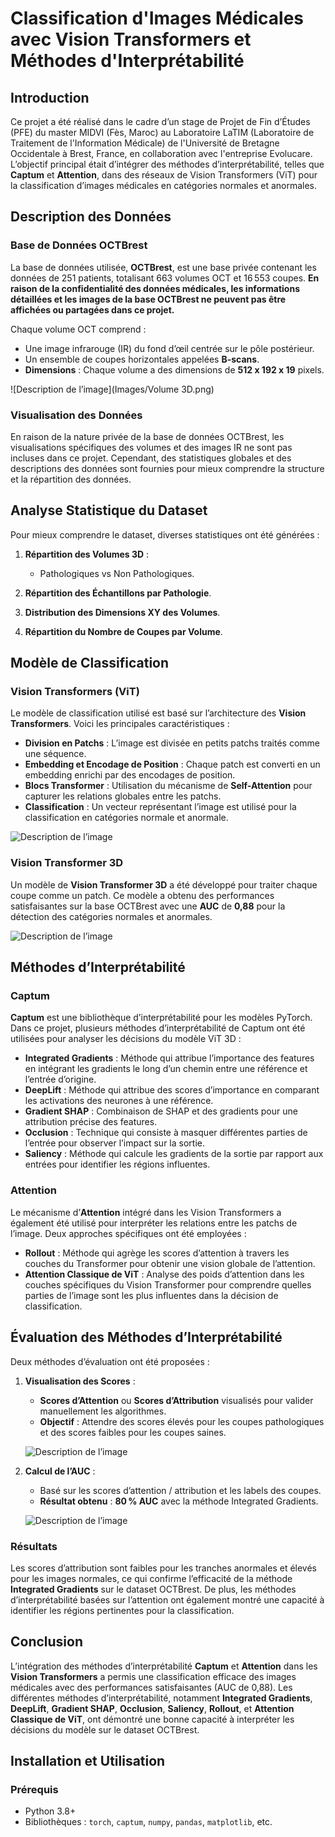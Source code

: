 # Classification d'Images Médicales avec Vision Transformers et Méthodes d'Interprétabilité

## Introduction

Ce projet a été réalisé dans le cadre d’un stage de Projet de Fin d’Études (PFE) du master MIDVI (Fès, Maroc) au Laboratoire LaTIM (Laboratoire de Traitement de l'Information Médicale) de l'Université de Bretagne Occidentale à Brest, France, en collaboration avec l'entreprise Evolucare. L’objectif principal était d’intégrer des méthodes d’interprétabilité, telles que **Captum** et **Attention**, dans des réseaux de Vision Transformers (ViT) pour la classification d’images médicales en catégories normales et anormales.

## Description des Données

### Base de Données OCTBrest

La base de données utilisée, **OCTBrest**, est une base privée contenant les données de 251 patients, totalisant 663 volumes OCT et 16 553 coupes. **En raison de la confidentialité des données médicales, les informations détaillées et les images de la base OCTBrest ne peuvent pas être affichées ou partagées dans ce projet.**

Chaque volume OCT comprend :
- Une image infrarouge (IR) du fond d’œil centrée sur le pôle postérieur.
- Un ensemble de coupes horizontales appelées **B-scans**.
- **Dimensions** : Chaque volume a des dimensions de **512 x 192 x 19** pixels.

![Description de l’image](Images/Volume 3D.png)

### Visualisation des Données

En raison de la nature privée de la base de données OCTBrest, les visualisations spécifiques des volumes et des images IR ne sont pas incluses dans ce projet. Cependant, des statistiques globales et des descriptions des données sont fournies pour mieux comprendre la structure et la répartition des données.


## Analyse Statistique du Dataset

Pour mieux comprendre le dataset, diverses statistiques ont été générées :

1. **Répartition des Volumes 3D** :
   - Pathologiques vs Non Pathologiques.

2. **Répartition des Échantillons par Pathologie**.

3. **Distribution des Dimensions XY des Volumes**.

4. **Répartition du Nombre de Coupes par Volume**.

## Modèle de Classification

### Vision Transformers (ViT)

Le modèle de classification utilisé est basé sur l’architecture des **Vision Transformers**. Voici les principales caractéristiques :

- **Division en Patchs** : L’image est divisée en petits patchs traités comme une séquence.
- **Embedding et Encodage de Position** : Chaque patch est converti en un embedding enrichi par des encodages de position.
- **Blocs Transformer** : Utilisation du mécanisme de **Self-Attention** pour capturer les relations globales entre les patchs.
- **Classification** : Un vecteur représentant l’image est utilisé pour la classification en catégories normale et anormale.

![Description de l’image](images/ViT.png)


### Vision Transformer 3D

Un modèle de **Vision Transformer 3D** a été développé pour traiter chaque coupe comme un patch. Ce modèle a obtenu des performances satisfaisantes sur la base OCTBrest avec une **AUC** de **0,88** pour la détection des catégories normales et anormales.

![Description de l’image](images/Architecture.png)


## Méthodes d’Interprétabilité

### Captum

**Captum** est une bibliothèque d’interprétabilité pour les modèles PyTorch. Dans ce projet, plusieurs méthodes d’interprétabilité de Captum ont été utilisées pour analyser les décisions du modèle ViT 3D :

- **Integrated Gradients** : Méthode qui attribue l’importance des features en intégrant les gradients le long d’un chemin entre une référence et l’entrée d’origine.
- **DeepLift** : Méthode qui attribue des scores d’importance en comparant les activations des neurones à une référence.
- **Gradient SHAP** : Combinaison de SHAP et des gradients pour une attribution précise des features.
- **Occlusion** : Technique qui consiste à masquer différentes parties de l’entrée pour observer l’impact sur la sortie.
- **Saliency** : Méthode qui calcule les gradients de la sortie par rapport aux entrées pour identifier les régions influentes.

### Attention

Le mécanisme d’**Attention** intégré dans les Vision Transformers a également été utilisé pour interpréter les relations entre les patchs de l’image. Deux approches spécifiques ont été employées :

- **Rollout** : Méthode qui agrège les scores d’attention à travers les couches du Transformer pour obtenir une vision globale de l’attention.
- **Attention Classique de ViT** : Analyse des poids d’attention dans les couches spécifiques du Vision Transformer pour comprendre quelles parties de l’image sont les plus influentes dans la décision de classification.

## Évaluation des Méthodes d’Interprétabilité

Deux méthodes d’évaluation ont été proposées :

1. **Visualisation des Scores** :
   - **Scores d’Attention** ou **Scores d’Attribution** visualisés pour valider manuellement les algorithmes.
   - **Objectif** : Attendre des scores élevés pour les coupes pathologiques et des scores faibles pour les coupes saines.
  
    ![Description de l’image](images/IG.png)


2. **Calcul de l’AUC** :
   - Basé sur les scores d’attention / attribution et les labels des coupes.
   - **Résultat obtenu** : **80 % AUC** avec la méthode Integrated Gradients.
  
   ![Description de l’image](images/Result.png)
  

### Résultats

Les scores d’attribution sont faibles pour les tranches anormales et élevés pour les images normales, ce qui confirme l’efficacité de la méthode **Integrated Gradients** sur le dataset OCTBrest. De plus, les méthodes d’interprétabilité basées sur l’attention ont également montré une capacité à identifier les régions pertinentes pour la classification.

## Conclusion

L’intégration des méthodes d’interprétabilité **Captum** et **Attention** dans les **Vision Transformers** a permis une classification efficace des images médicales avec des performances satisfaisantes (AUC de 0,88). Les différentes méthodes d’interprétabilité, notamment **Integrated Gradients**, **DeepLift**, **Gradient SHAP**, **Occlusion**, **Saliency**, **Rollout**, et **Attention Classique de ViT**, ont démontré une bonne capacité à interpréter les décisions du modèle sur le dataset OCTBrest.


## Installation et Utilisation

### Prérequis

- Python 3.8+
- Bibliothèques : `torch`, `captum`, `numpy`, `pandas`, `matplotlib`, etc.

